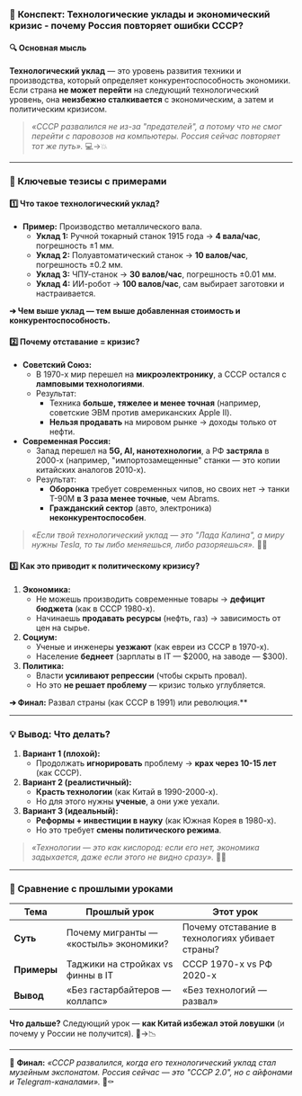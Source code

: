 ### 🚀 **Конспект: Технологические уклады и экономический кризис - почему Россия повторяет ошибки СССР?**  

#### **🔍 Основная мысль**  
**Технологический уклад** — это уровень развития техники и производства, который определяет конкурентоспособность экономики. Если страна **не может перейти** на следующий технологический уровень, она **неизбежно сталкивается** с экономическим, а затем и политическим кризисом.  

> *«СССР развалился не из-за "предателей", а потому что не смог перейти с паровозов на компьютеры. Россия сейчас повторяет тот же путь».* 💻→💥  

---

### **📌 Ключевые тезисы с примерами**  

#### **1️⃣ Что такое технологический уклад?**  
- **Пример:** Производство металлического вала.  
  - **Уклад 1:** Ручной токарный станок 1915 года → **4 вала/час**, погрешность ±1 мм.  
  - **Уклад 2:** Полуавтоматический станок → **10 валов/час**, погрешность ±0.2 мм.  
  - **Уклад 3:** ЧПУ-станок → **30 валов/час**, погрешность ±0.01 мм.  
  - **Уклад 4:** ИИ-робот → **100 валов/час**, сам выбирает заготовки и настраивается.  

**➔ Чем выше уклад — тем выше добавленная стоимость и конкурентоспособность.**  

#### **2️⃣ Почему отставание = кризис?**  
- **Советский Союз:**  
  - В 1970-х мир перешел на **микроэлектронику**, а СССР остался с **ламповыми технологиями**.  
  - Результат:  
    - Техника **больше, тяжелее и менее точная** (например, советские ЭВМ против американских Apple II).  
    - **Нельзя продавать** на мировом рынке → доходы только от нефти.  
- **Современная Россия:**  
  - Запад перешел на **5G, AI, нанотехнологии**, а РФ **застряла** в 2000-х (например, "импортозамещенные" станки — это копии китайских аналогов 2010-х).  
  - Результат:  
    - **Оборонка** требует современных чипов, но своих нет → танки Т-90М **в 3 раза менее точные**, чем Abrams.  
    - **Гражданский сектор** (авто, электроника) **неконкурентоспособен**.  

> *«Если твой технологический уклад — это "Лада Калина", а миру нужны Tesla, то ты либо меняешься, либо разоряешься».* 🚗💸  

#### **3️⃣ Как это приводит к политическому кризису?**  
1. **Экономика:**  
   - Не можешь производить современные товары → **дефицит бюджета** (как в СССР 1980-х).  
   - Начинаешь **продавать ресурсы** (нефть, газ) → зависимость от цен на сырье.  
2. **Социум:**  
   - Ученые и инженеры **уезжают** (как евреи из СССР в 1970-х).  
   - Население **беднеет** (зарплаты в IT — $2000, на заводе — $300).  
3. **Политика:**  
   - Власти **усиливают репрессии** (чтобы скрыть провал).  
   - Но это **не решает проблему** — кризис только углубляется.  

**➔ Финал:** Развал страны (как СССР в 1991) или революция.**  

---

### **💡 Вывод: Что делать?**  
1. **Вариант 1 (плохой):**  
   - Продолжать **игнорировать** проблему → **крах через 10-15 лет** (как СССР).  
2. **Вариант 2 (реалистичный):**  
   - **Красть технологии** (как Китай в 1990-2000-х).  
   - Но для этого нужны **ученые**, а они уже уехали.  
3. **Вариант 3 (идеальный):**  
   - **Реформы + инвестиции в науку** (как Южная Корея в 1980-х).  
   - Но это требует **смены политического режима**.  

> *«Технологии — это как кислород: если его нет, экономика задыхается, даже если этого не видно сразу».* 🧪💨  

---

### **🎯 Сравнение с прошлыми уроками**  
| **Тема** | **Прошлый урок** | **Этот урок** |  
|----------|------------------|---------------|  
| **Суть** | Почему мигранты — «костыль» экономики? | Почему отставание в технологиях убивает страны? |  
| **Примеры** | Таджики на стройках vs финны в IT | СССР 1970-х vs РФ 2020-х |  
| **Вывод** | «Без гастарбайтеров — коллапс» | «Без технологий — развал» |  

**Что дальше?** Следующий урок — **как Китай избежал этой ловушки** (и почему у России не получится). 🐉→📉  

---

💬 **Финал:** *«СССР развалился, когда его технологический уклад стал музейным экспонатом. Россия сейчас — это "СССР 2.0", но с айфонами и Telegram-каналами».* 📱⚰️